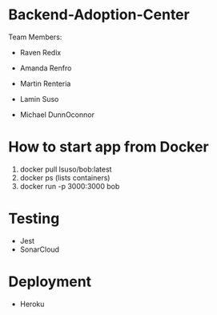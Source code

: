 # Backend-Adoption-Center

Team Members:
- Raven Redix
- Amanda Renfro
- Martin Renteria
- Lamin Suso

- Michael DunnOconnor


# How to start app from Docker

1. docker pull lsuso/bob:latest
2. docker ps (lists containers)
3. docker run -p 3000:3000 bob

# Testing 

- Jest
- SonarCloud

# Deployment

- Heroku
